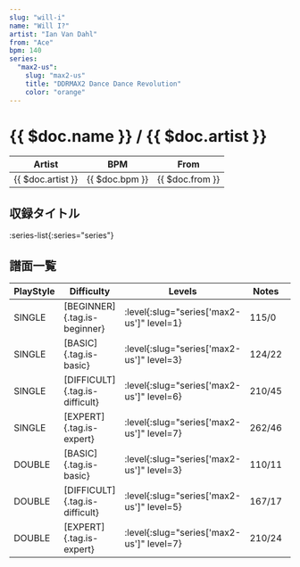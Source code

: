 ```yaml
---
slug: "will-i"
name: "Will I?"
artist: "Ian Van Dahl"
from: "Ace"
bpm: 140
series:
  "max2-us":
    slug: "max2-us"
    title: "DDRMAX2 Dance Dance Revolution"
    color: "orange"
---
```


# {{ $doc.name }} / {{ $doc.artist }}

|Artist|BPM|From|
|------|---|----|
|{{ $doc.artist }}|{{ $doc.bpm }}|{{ $doc.from }}|

## 収録タイトル

:series-list{:series="series"}

## 譜面一覧

|PlayStyle|Difficulty|Levels|Notes|Movie|
|---------|----------|------|-----|-----|
|SINGLE|[BEGINNER]{.tag.is-beginner}|:level{:slug="series['max2-us']" level=1}|115/0||
|SINGLE|[BASIC]{.tag.is-basic}|:level{:slug="series['max2-us']" level=3}|124/22||
|SINGLE|[DIFFICULT]{.tag.is-difficult}|:level{:slug="series['max2-us']" level=6}|210/45||
|SINGLE|[EXPERT]{.tag.is-expert}|:level{:slug="series['max2-us']" level=7}|262/46||
|DOUBLE|[BASIC]{.tag.is-basic}|:level{:slug="series['max2-us']" level=3}|110/11||
|DOUBLE|[DIFFICULT]{.tag.is-difficult}|:level{:slug="series['max2-us']" level=5}|167/17||
|DOUBLE|[EXPERT]{.tag.is-expert}|:level{:slug="series['max2-us']" level=7}|210/24||
